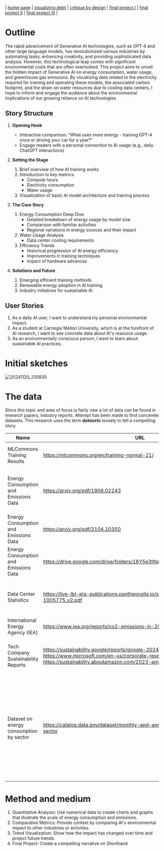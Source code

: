 | [home page](https://cmustudent.github.io/tswd-portfolio-templates/) | [visualizing debt](visualizing-government-debt) | [critique by design](critique-by-design) | [final project I](final-project-part-one) | [final project II](final-project-part-two) | [final project III](final-project-part-three) |


# Outline
The rapid advancement of Generative AI technologies, such as GPT-4 and other large language models, has revolutionized various industries by automating tasks, enhancing creativity, and providing sophisticated data analysis. However, this technological leap comes with significant environmental costs that are often overlooked. This project aims to unveil the hidden impact of Generative AI on energy consumption, water usage, and greenhouse gas emissions. By visualizing data related to the electricity required for training and operating these models, the associated carbon footprint, and the strain on water resources due to cooling data centers, I hope to inform and engage the audience about the environmental implications of our growing reliance on AI technologies.

## Story Structure
1. **Opening Hook**
   - Interactive comparison: "What uses more energy - training GPT-4 once or driving your car for a year?"
   - Engage readers with a personal connection to AI usage (e.g., daily ChatGPT interactions)

2. **Setting the Stage**
   1. Brief overview of how AI training works
   2. Introduction to key metrics:
      - Compute hours
      - Electricity consumption
      - Water usage
   3. Visualization of basic AI model architecture and training process

3. **The Core Story**
   1. Energy Consumption Deep Dive
      - Detailed breakdown of energy usage by model size
      - Comparison with familiar activities
      - Regional variations in energy sources and their impact
   2. Water Usage Analysis
      - Data center cooling requirements
   3. Efficiency Trends
      - Historical progression of AI energy efficiency
      - Improvements in training techniques
      - Impact of hardware advances

4. **Solutions and Future**
   1. Emerging efficient training methods
   2. Renewable energy adoption in AI training
   3. Industry initiatives for sustainable AI
  
## User Stories
1. As a daily AI user, I want to understand my personal environmental impact.
2. As a student at Carnegie Mellon University, which is at the forefront of AI research, I want to see concrete data about AI's resource usage.
3. As an environmentally conscious person, I want to learn about sustainable AI practices.


# Initial sketches
![20241120_235830](https://github.com/user-attachments/assets/b7485504-00f5-4736-909a-718d9e7bcdfd)


# The data
Since this topic and area of focus is fairly new a lot of data can be found in research papers, industry reports. Attempt has been made to find  concerete datasets. This research uses the term **_datasets_** loosely to tell a compelling story.

| Name | URL | Description |
|------|-----|-------------|
|MLCommons Training Results      |https://mlcommons.org/en/training-normal-21/     |Model training times and computing resources             |
|Energy Consumption and Emissions Data      |https://arxiv.org/pdf/1906.02243     |Energy and Policy Considerations for Deep Learning in NLP by Emma Strubell et al.             |
|Energy Consumption and Emissions Data      |https://arxiv.org/pdf/2104.10350     |Carbon Emissions and Large Neural Network Training             |
|Energy Consumption and Emissions Data      |https://drive.google.com/drive/folders/16Y5e3tNqaqwHAPFQeZWwdAexZlQNDbh-     |AI Index Report by Stanford University             |
|Data Center Statistics      |https://live-lbl-eta-publications.pantheonsite.io/sites/default/files/lbnl-1005775_v2.pdf     | U.S. Data Center Energy Usage Report by the Department of Energy             |
|International Energy Agency (IEA)      |https://www.iea.org/reports/co2-emissions-in-2023     |Data on global CO₂ emissions             |
|Tech Company Sustainability Reports      |https://sustainability.google/reports/google-2024-environmental-report/, https://www.microsoft.com/en-us/corporate-responsibility/sustainability/report, https://sustainability.aboutamazon.com/2023-amazon-sustainability-report.pdf     | Google, Microsoft, and Amazon's commitments to renewable energy            |
|Dataset on energy consumption by sector      |https://catalog.data.gov/dataset/monthly-and-annual-energy-consumption-by-sector     |Monthly data since January 1973 and annual data since 1949 on U.S. primary and total energy consumption by end-use sector (residential, commercial, industrial, transportation) and electric power sector             |

# Method and medium
1. Quantitative Analysis: Use numerical data to create charts and graphs that illustrate the scale of energy consumption and emissions.
2. Comparative Metrics: Provide context by comparing AI's environmental impact to other industries or activities.
3. Trend Visualization: Show how the impact has changed over time and project future trends.
4. Final Project: Create a compelling narrative on Shorthand
